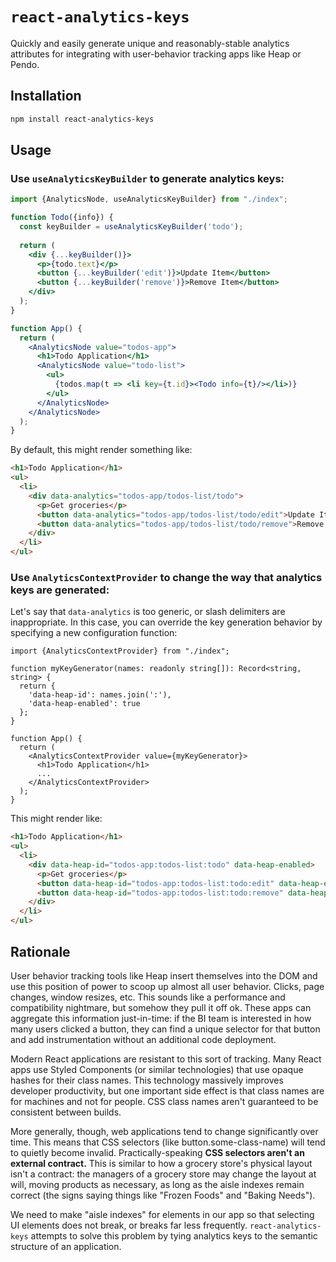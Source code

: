 # `react-analytics-keys`

Quickly and easily generate unique and reasonably-stable analytics attributes for integrating with user-behavior tracking apps like Heap or Pendo.

## Installation

```sh
npm install react-analytics-keys
```

## Usage

### Use `useAnalyticsKeyBuilder` to generate analytics keys:

```jsx
import {AnalyticsNode, useAnalyticsKeyBuilder} from "./index";

function Todo({info}) {
  const keyBuilder = useAnalyticsKeyBuilder('todo');
  
  return (
    <div {...keyBuilder()}>
      <p>{todo.text}</p>
      <button {...keyBuilder('edit')}>Update Item</button>
      <button {...keyBuilder('remove')}>Remove Item</button>
    </div>
  );
}

function App() {
  return (
    <AnalyticsNode value="todos-app">
      <h1>Todo Application</h1>
      <AnalyticsNode value="todo-list">
        <ul>
          {todos.map(t => <li key={t.id}><Todo info={t}/></li>)}
        </ul>
      </AnalyticsNode>
    </AnalyticsNode>
  );
}
```

By default, this might render something like:

```html
<h1>Todo Application</h1>
<ul>
  <li>
    <div data-analytics="todos-app/todos-list/todo">
      <p>Get groceries</p>
      <button data-analytics="todos-app/todos-list/todo/edit">Update Item</button>
      <button data-analytics="todos-app/todos-list/todo/remove">Remove Item</button>
    </div>
  </li>
</ul>
```

### Use `AnalyticsContextProvider` to change the way that analytics keys are generated:

Let's say that `data-analytics` is too generic, or slash delimiters are inappropriate. In this case, you can override the key generation behavior by specifying a new configuration function:

```tsx
import {AnalyticsContextProvider} from "./index";

function myKeyGenerator(names: readonly string[]): Record<string, string> {
  return {
    'data-heap-id': names.join(':'),
    'data-heap-enabled': true
  };
}

function App() {
  return (
    <AnalyticsContextProvider value={myKeyGenerator}>
      <h1>Todo Application</h1>
      ...
    </AnalyticsContextProvider>
  );
}
```

This might render like:

```html
<h1>Todo Application</h1>
<ul>
  <li>
    <div data-heap-id="todos-app:todos-list:todo" data-heap-enabled>
      <p>Get groceries</p>
      <button data-heap-id="todos-app:todos-list:todo:edit" data-heap-enabled>Update Item</button>
      <button data-heap-id="todos-app:todos-list:todo:remove" data-heap-enabled>Remove Item</button>
    </div>
  </li>
</ul>
```


## Rationale

User behavior tracking tools like Heap insert themselves into the DOM and use this position of power to scoop up almost all user behavior. Clicks, page changes, window resizes, etc. This sounds like a performance and compatibility nightmare, but somehow they pull it off ok. These apps can aggregate this information just-in-time: if the BI team is interested in how many users clicked a button, they can find a unique selector for that button and add instrumentation without an additional code deployment.

Modern React applications are resistant to this sort of tracking. Many React apps use Styled Components (or similar technologies) that use opaque hashes for their class names. This technology massively improves developer productivity, but one important side effect is that class names are for machines and not for people. CSS class names aren't guaranteed to be consistent between builds.

More generally, though, web applications tend to change significantly over time. This means that CSS selectors (like button.some-class-name) will tend to quietly become invalid. Practically-speaking **CSS selectors aren't an external contract.** This is similar to how a grocery store's physical layout isn't a contract: the managers of a grocery store may change the layout at will, moving products as necessary, as long as the aisle indexes remain correct (the signs saying things like "Frozen Foods" and "Baking Needs").

We need to make "aisle indexes" for elements in our app so that selecting UI elements does not break, or breaks far less frequently. `react-analytics-keys` attempts to solve this problem by tying analytics keys to the semantic structure of an application.